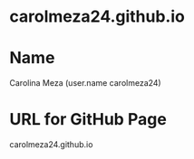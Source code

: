 # carolmeza24.github.io

# Name 

Carolina Meza (user.name carolmeza24)

# URL for GitHub Page  

carolmeza24.github.io 
